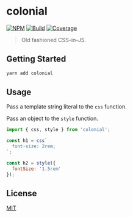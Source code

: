 # colonial

[![NPM][npm]][npm-url]
[![Build][build]][build-badge]
[![Coverage][codecov-shield]][codecov]

> Old fashioned CSS-in-JS.

## Getting Started

```bash
yarn add colonial
```

## Usage

Pass a template string literal to the `css` function.

Pass an object to the `style` function.

```js
import { css, style } from 'colonial';

const h1 = css`
  font-size: 2rem;
`;

const h2 = style({
  fontSize: '1.5rem'
});
```

## License

[MIT](LICENSE)

[npm]: https://img.shields.io/npm/v/colonial.svg?color=blue
[npm-url]: https://npmjs.com/package/colonial
[build]: https://travis-ci.com/metonym/colonial.svg?branch=master
[build-badge]: https://travis-ci.com/metonym/colonial
[codecov]: https://codecov.io/gh/metonym/colonial
[codecov-shield]: https://img.shields.io/codecov/c/github/metonym/colonial.svg
